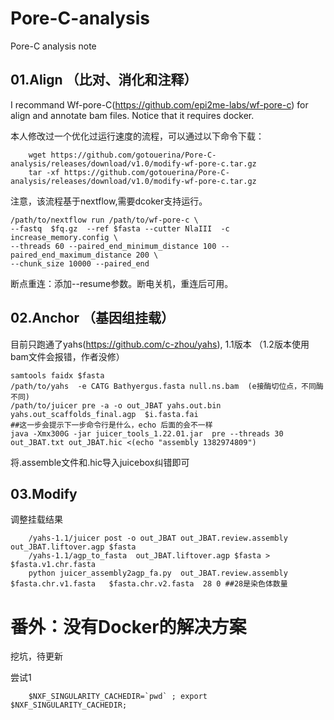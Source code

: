 # Pore-C-analysis
Pore-C analysis note


##  01.Align （比对、消化和注释）

I recommand Wf-pore-C(https://github.com/epi2me-labs/wf-pore-c) for align and annotate bam files. Notice that it requires docker.

本人修改过一个优化过运行速度的流程，可以通过以下命令下载：

        wget https://github.com/gotouerina/Pore-C-analysis/releases/download/v1.0/modify-wf-pore-c.tar.gz
        tar -xf https://github.com/gotouerina/Pore-C-analysis/releases/download/v1.0/modify-wf-pore-c.tar.gz        

注意，该流程基于nextflow,需要dcoker支持运行。

    /path/to/nextflow run /path/to/wf-pore-c \
    --fastq  $fq.gz  --ref $fasta --cutter NlaIII  -c increase_memory.config \
    --threads 60 --paired_end_minimum_distance 100 --paired_end_maximum_distance 200 \
    --chunk_size 10000 --paired_end

断点重连：添加--resume参数。断电关机，重连后可用。


##  02.Anchor  （基因组挂载）

目前只跑通了yahs(https://github.com/c-zhou/yahs), 1.1版本
（1.2版本使用bam文件会报错，作者没修）

    samtools faidx $fasta
    /path/to/yahs  -e CATG Bathyergus.fasta null.ns.bam  (e接酶切位点，不同酶不同)
    /path/to/juicer pre -a -o out_JBAT yahs.out.bin yahs.out_scaffolds_final.agp  $i.fasta.fai 
    ##这一步会提示下一步命令行是什么，echo 后面的会不一样
    java -Xmx300G -jar juicer_tools_1.22.01.jar  pre --threads 30 out_JBAT.txt out_JBAT.hic <(echo "assembly 1382974809")

将.assemble文件和.hic导入juicebox纠错即可

##  03.Modify

调整挂载结果

        /yahs-1.1/juicer post -o out_JBAT out_JBAT.review.assembly out_JBAT.liftover.agp $fasta
        /yahs-1.1/agp_to_fasta  out_JBAT.liftover.agp $fasta > $fasta.v1.chr.fasta
        python juicer_assembly2agp_fa.py  out_JBAT.review.assembly  $fasta.chr.v1.fasta   $fasta.chr.v2.fasta  28 0 ##28是染色体数量


# 番外：没有Docker的解决方案

挖坑，待更新
       
尝试1

        $NXF_SINGULARITY_CACHEDIR=`pwd` ; export $NXF_SINGULARITY_CACHEDIR;
        
                
